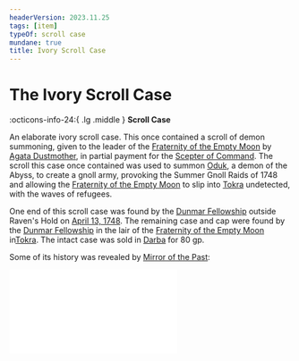```yaml
---
headerVersion: 2023.11.25
tags: [item]
typeOf: scroll case
mundane: true
title: Ivory Scroll Case
---
```

# The Ivory Scroll Case
:octicons-info-24:{ .lg .middle } **Scroll Case**  

An elaborate ivory scroll case. This once contained a scroll of demon summoning, given to the leader of the [Fraternity of the Empty Moon](<../../../groups/fraternity-of-the-empty-moon.md>) by [Agata Dustmother](<../../../people/fey/agata.md>), in partial payment for the [Scepter of Command](<../../../things/artifacts-of-power/scepter-of-command.md>). The scroll this case once contained was used to summon [Oduk](<../../../people/other-nonhumans/oduk.md>), a demon of the Abyss, to create a gnoll army, provoking the Summer Gnoll Raids of 1748 and allowing the [Fraternity of the Empty Moon](<../../../groups/fraternity-of-the-empty-moon.md>) to slip into [Tokra](<../../../gazetteer/greater-dunmar/realms/dunmar/central-dunmar/tokra/tokra.md>) undetected, with the waves of refugees.

One end of this scroll case was found by the [Dunmar Fellowship](<../../../people/pcs/dunmar-fellowship/dunmar-fellowship.md>) outside Raven's Hold on [April 13, 1748](<../session-notes/session-13-dufr.md>). The remaining case and cap were found by the [Dunmar Fellowship](<../../../people/pcs/dunmar-fellowship/dunmar-fellowship.md>) in the lair of the [Fraternity of the Empty Moon](<../../../groups/fraternity-of-the-empty-moon.md>) in[Tokra](<../../../gazetteer/greater-dunmar/realms/dunmar/central-dunmar/tokra/tokra.md>). The intact case was sold in [Darba](<../../../gazetteer/greater-dunmar/realms/dunmar/coastal-dunmar/darba/darba.md>) for 80 gp.

Some of its history was revealed by [Mirror of the Past](<./mirror-of-the-past.md>): 

![Ivory Scroll Cap Vision](<../mirror-visions/ivory-scroll-cap-vision.md>)